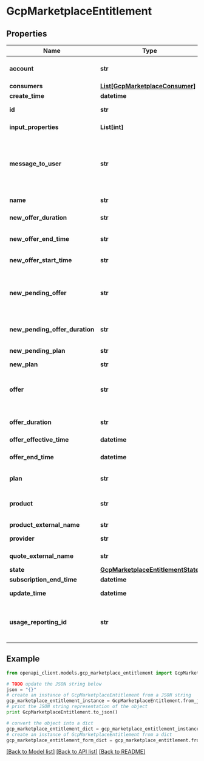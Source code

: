 # GcpMarketplaceEntitlement


## Properties
Name | Type | Description | Notes
------------ | ------------- | ------------- | -------------
**account** | **str** | The resource name of the account that this entitlement is based on, if any, in format \&quot;\&quot;providers/{provider_id}/accounts/{account_id}\&quot; | [optional] 
**consumers** | [**List[GcpMarketplaceConsumer]**](GcpMarketplaceConsumer.md) | The resources using this entitlement, if applicable. | [optional] 
**create_time** | **datetime** |  | [optional] 
**id** | **str** | Entitlement Id generated by GCP Marketplace. For Marketplace pub/sub event. | [optional] 
**input_properties** | **List[int]** | The custom properties that were collected from the user to create this entitlement. | [optional] 
**message_to_user** | **str** | Provider-supplied message that is displayed to the end user. Currently this is used to communicate progress and ETA for provisioning. This field can be updated only when a user is waiting for an action from the provider, i.e. entitlement state is EntitlementState.ENTITLEMENT_ACTIVATION_REQUESTED or EntitlementState.ENTITLEMENT_PENDING_PLAN_CHANGE_APPROVAL. This field is cleared automatically when the entitlement state changes. | [optional] 
**name** | **str** | The resource name of the entitlement. Entitlement names have the form of &#x60;providers/{provider_id}/entitlements/{entitlement_id}&#x60;. | [optional] 
**new_offer_duration** | **str** | in ISO 8601 duration format, such as \&quot;P2Y3M\&quot;. For Marketplace pub/sub event. | [optional] 
**new_offer_end_time** | **str** | Output only. The end time of the new offer. Field is empty if the pending plan change is not moving to an offer. If the offer was created with a term instead of a specified end date, this field is empty. | [optional] 
**new_offer_start_time** | **str** | Output only. The start time of the new offer. Field is empty if the pending plan change is not moving to an offer. | [optional] 
**new_pending_offer** | **str** | The name of the offer the entitlement is switching to upon a pending plan change. Only exists if the pending plan change is moving to an offer. Format: &#39;projects/{project}/services/{service}/privateOffers/{offer-id}&#39; OR &#39;projects/{project}/services/{service}/standardOffers/{offer-id}&#39;, depending on whether the offer is private or public. | [optional] 
**new_pending_offer_duration** | **str** | The offer duration of the new offer in ISO 8601 duration format. Field is empty if the pending plan change is not moving to an offer since the entitlement is not pending, only the plan change is pending. | [optional] 
**new_pending_plan** | **str** | The identifier of the pending new plan. Required if the product has plans and the entitlement has a pending plan change. | [optional] 
**new_plan** | **str** | When the buyer changes plan, For Marketplace pub/sub event. | [optional] 
**offer** | **str** | The name of the offer that was procured. Field is empty if order was not made using an offer. Format: &#39;projects/{project}/services/{service}/privateOffers/{offer-id}&#39; OR &#39;projects/{project}/services/{service}/standardOffers/{offer-id}&#39;, depending on whether the offer is private or public. | [optional] 
**offer_duration** | **str** | The offer duration of the current offer in ISO 8601 duration format. Field is empty if entitlement was not made using an offer, such as \&quot;P1Y\&quot;, \&quot;P2M\&quot; | [optional] 
**offer_effective_time** | **datetime** | When the offer is effective. | [optional] 
**offer_end_time** | **datetime** | Output only. End time for the Offer association corresponding to this entitlement. The field is only populated if the entitlement is currently associated with an Offer. | [optional] 
**plan** | **str** | The identifier of the plan that was procured. Required if the product has plans. | [optional] 
**product** | **str** | The identifier of the entity that was purchased. This may actually represent a product, quote, or offer. For Private offer, \&quot;projects/project-id/services/product-id.endpoints.partner-id.cloud.goog/privateOffers/private-offer-id\&quot; | [optional] 
**product_external_name** | **str** | The identifier of the product that was procured. | [optional] 
**provider** | **str** | The ID of the service provider under Cloud Commerce platform that this entitlement was created against. | [optional] 
**quote_external_name** | **str** | The identifier of the quote that was used to procure, such as the private offer Id. Empty if the order is not purchased using a quote. | [optional] 
**state** | [**GcpMarketplaceEntitlementState**](GcpMarketplaceEntitlementState.md) |  | [optional] 
**subscription_end_time** | **datetime** | The End time for the subscription corresponding to this entitlement. | [optional] 
**update_time** | **datetime** | The last update timestamp. It is the endTime for the cancelled entitlement. | [optional] 
**usage_reporting_id** | **str** | The consumerId to use when reporting usage through the Service Control API. See the consumerId field at Reporting Metrics (https://cloud.google.com/service-control/reporting-metrics) for more details. This field is present only if the product has usage-based billing configured. | [optional] 

## Example

```python
from openapi_client.models.gcp_marketplace_entitlement import GcpMarketplaceEntitlement

# TODO update the JSON string below
json = "{}"
# create an instance of GcpMarketplaceEntitlement from a JSON string
gcp_marketplace_entitlement_instance = GcpMarketplaceEntitlement.from_json(json)
# print the JSON string representation of the object
print GcpMarketplaceEntitlement.to_json()

# convert the object into a dict
gcp_marketplace_entitlement_dict = gcp_marketplace_entitlement_instance.to_dict()
# create an instance of GcpMarketplaceEntitlement from a dict
gcp_marketplace_entitlement_form_dict = gcp_marketplace_entitlement.from_dict(gcp_marketplace_entitlement_dict)
```
[[Back to Model list]](../README.md#documentation-for-models) [[Back to API list]](../README.md#documentation-for-api-endpoints) [[Back to README]](../README.md)


